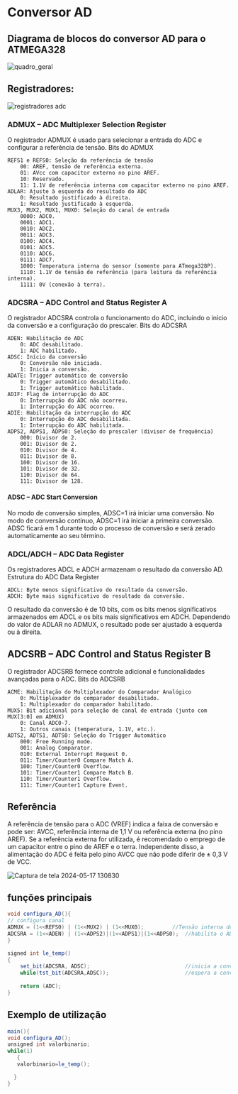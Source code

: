 # Conversor AD

## Diagrama de blocos do conversor AD para o ATMEGA328
![quadro_geral](https://github.com/mchavesferreira/smc/assets/63993080/a335691f-e235-42ba-840a-d22053054d86)


## Registradores:
![registradores adc](https://github.com/mchavesferreira/smc/assets/63993080/7a8961f6-c7f6-4670-bb39-2026256f5e83)

### ADMUX – ADC Multiplexer Selection Register

O registrador ADMUX é usado para selecionar a entrada do ADC e configurar a referência de tensão.
Bits do ADMUX

    REFS1 e REFS0: Seleção da referência de tensão
        00: AREF, tensão de referência externa.
        01: AVcc com capacitor externo no pino AREF.
        10: Reservado.
        11: 1.1V de referência interna com capacitor externo no pino AREF.
    ADLAR: Ajuste à esquerda do resultado do ADC
        0: Resultado justificado à direita.
        1: Resultado justificado à esquerda.
    MUX3, MUX2, MUX1, MUX0: Seleção do canal de entrada
        0000: ADC0.
        0001: ADC1.
        0010: ADC2.
        0011: ADC3.
        0100: ADC4.
        0101: ADC5.
        0110: ADC6.
        0111: ADC7.
        1000: Temperatura interna do sensor (somente para ATmega328P).
        1110: 1.1V de tensão de referência (para leitura da referência interna).
        1111: 0V (conexão à terra).

 
###  ADCSRA – ADC Control and Status Register A

O registrador ADCSRA controla o funcionamento do ADC, incluindo o início da conversão e a configuração do prescaler.
Bits do ADCSRA

    ADEN: Habilitação do ADC
        0: ADC desabilitado.
        1: ADC habilitado.
    ADSC: Início da conversão
        0: Conversão não iniciada.
        1: Inicia a conversão.
    ADATE: Trigger automático de conversão
        0: Trigger automático desabilitado.
        1: Trigger automático habilitado.
    ADIF: Flag de interrupção do ADC
        0: Interrupção do ADC não ocorreu.
        1: Interrupção do ADC ocorreu.
    ADIE: Habilitação da interrupção do ADC
        0: Interrupção do ADC desabilitada.
        1: Interrupção do ADC habilitada.
    ADPS2, ADPS1, ADPS0: Seleção do prescaler (divisor de frequência)
        000: Divisor de 2.
        001: Divisor de 2.
        010: Divisor de 4.
        011: Divisor de 8.
        100: Divisor de 16.
        101: Divisor de 32.
        110: Divisor de 64.
        111: Divisor de 128.

#### ADSC – ADC Start Conversion

No modo de conversão simples, ADSC=1 irá iniciar uma conversão. No modo de conversão contínuo, ADSC=1 irá iniciar a primeira conversão. ADSC ficará em 1
durante todo o processo de conversão e será zerado automaticamente ao seu término.
 

### ADCL/ADCH – ADC Data Register

Os registradores ADCL e ADCH armazenam o resultado da conversão AD.
Estrutura do ADC Data Register

    ADCL: Byte menos significativo do resultado da conversão.
    ADCH: Byte mais significativo do resultado da conversão.

O resultado da conversão é de 10 bits, com os bits menos significativos armazenados em ADCL e os bits mais significativos em ADCH. Dependendo do valor de ADLAR no ADMUX, o resultado pode ser ajustado à esquerda ou à direita.

## ADCSRB – ADC Control and Status Register B

O registrador ADCSRB fornece controle adicional e funcionalidades avançadas para o ADC.
Bits do ADCSRB

    ACME: Habilitação do Multiplexador do Comparador Analógico
        0: Multiplexador do comparador desabilitado.
        1: Multiplexador do comparador habilitado.
    MUX5: Bit adicional para seleção de canal de entrada (junto com MUX[3:0] em ADMUX)
        0: Canal ADC0-7.
        1: Outros canais (temperatura, 1.1V, etc.).
    ADTS2, ADTS1, ADTS0: Seleção do Trigger Automático
        000: Free Running mode.
        001: Analog Comparator.
        010: External Interrupt Request 0.
        011: Timer/Counter0 Compare Match A.
        100: Timer/Counter0 Overflow.
        101: Timer/Counter1 Compare Match B.
        110: Timer/Counter1 Overflow.
        111: Timer/Counter1 Capture Event.

## Referência

A referência de tensão para o ADC (VREF) indica a faixa de conversão e pode ser: AVCC, referência interna de 1,1 V ou referência externa (no pino AREF). Se a referência externa for utilizada, é recomendado o emprego de um capacitor entre o pino de AREF e o terra. Independente disso, a
alimentação do ADC é feita pelo pino AVCC que não pode diferir de ± 0,3 V de VCC.

![Captura de tela 2024-05-17 130830](https://github.com/mchavesferreira/smc/assets/63993080/26924201-eb66-4d88-9abe-c91900adf2bf)



## funções principais
```java
void configura_AD(){
// configura canal 
ADMUX = (1<<REFS0) | (1<<MUX2) | (1<<MUX0);			//Tensão interna de ref (+5V), canal ADC5
ADCSRA = (1<<ADEN) | (1<<ADPS2)|(1<<ADPS1)|(1<<ADPS0);	//habilita o AD e define um prescaler de 128 (clk_AD = F_CPU/128), 125 kHz
}
```


```java
signed int le_temp()
{
	set_bit(ADCSRA, ADSC);								//inicia a conversão
	while(tst_bit(ADCSRA,ADSC));						//espera a conversão ser finalizada
	
	return (ADC);
}
```

## Exemplo de utilização


```java
main(){
void configura_AD();
unsigned int valorbinario;
while(1)
   {
   valorbinario=le_temp(); 

  }
}
```

